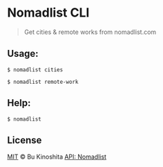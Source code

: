 # Nomadlist CLI
> Get cities & remote works from nomadlist.com

## Usage:
```
$ nomadlist cities
```

```
$ nomadlist remote-work
```

## Help:
```
$ nomadlist
```

## License
[MIT](https://raw.githubusercontent.com/BuKinoshita/nomadlist-cli/master/LICENSE) &copy; Bu Kinoshita
[API: Nomadlist](https://nomadlist.com)
